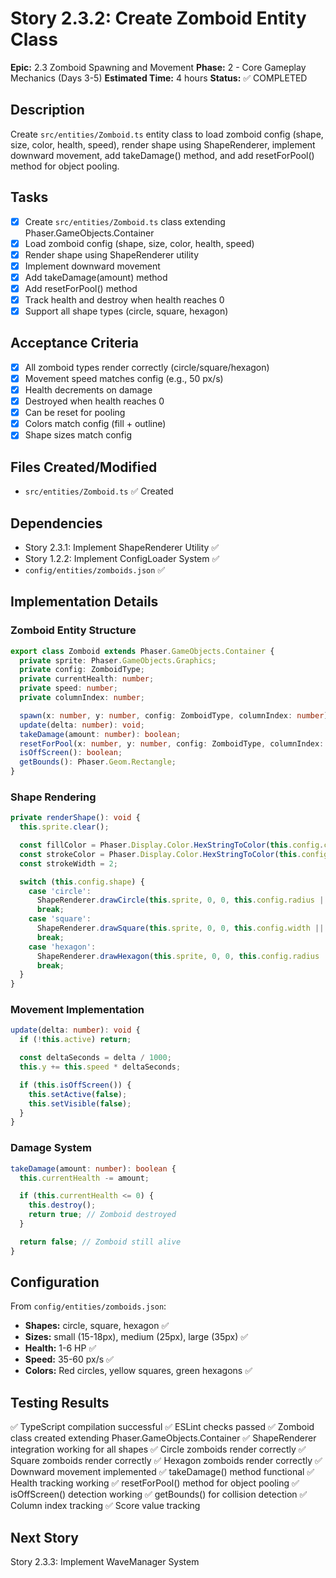 # Story 2.3.2: Create Zomboid Entity Class

**Epic:** 2.3 Zomboid Spawning and Movement
**Phase:** 2 - Core Gameplay Mechanics (Days 3-5)
**Estimated Time:** 4 hours
**Status:** ✅ COMPLETED

## Description
Create `src/entities/Zomboid.ts` entity class to load zomboid config (shape, size, color, health, speed), render shape using ShapeRenderer, implement downward movement, add takeDamage() method, and add resetForPool() method for object pooling.

## Tasks
- [x] Create `src/entities/Zomboid.ts` class extending Phaser.GameObjects.Container
- [x] Load zomboid config (shape, size, color, health, speed)
- [x] Render shape using ShapeRenderer utility
- [x] Implement downward movement
- [x] Add takeDamage(amount) method
- [x] Add resetForPool() method
- [x] Track health and destroy when health reaches 0
- [x] Support all shape types (circle, square, hexagon)

## Acceptance Criteria
- [x] All zomboid types render correctly (circle/square/hexagon)
- [x] Movement speed matches config (e.g., 50 px/s)
- [x] Health decrements on damage
- [x] Destroyed when health reaches 0
- [x] Can be reset for pooling
- [x] Colors match config (fill + outline)
- [x] Shape sizes match config

## Files Created/Modified
- `src/entities/Zomboid.ts` ✅ Created

## Dependencies
- Story 2.3.1: Implement ShapeRenderer Utility ✅
- Story 1.2.2: Implement ConfigLoader System ✅
- `config/entities/zomboids.json` ✅

## Implementation Details

### Zomboid Entity Structure
```typescript
export class Zomboid extends Phaser.GameObjects.Container {
  private sprite: Phaser.GameObjects.Graphics;
  private config: ZomboidType;
  private currentHealth: number;
  private speed: number;
  private columnIndex: number;

  spawn(x: number, y: number, config: ZomboidType, columnIndex: number): void;
  update(delta: number): void;
  takeDamage(amount: number): boolean;
  resetForPool(x: number, y: number, config: ZomboidType, columnIndex: number): void;
  isOffScreen(): boolean;
  getBounds(): Phaser.Geom.Rectangle;
}
```

### Shape Rendering
```typescript
private renderShape(): void {
  this.sprite.clear();

  const fillColor = Phaser.Display.Color.HexStringToColor(this.config.color).color;
  const strokeColor = Phaser.Display.Color.HexStringToColor(this.config.outlineColor).color;
  const strokeWidth = 2;

  switch (this.config.shape) {
    case 'circle':
      ShapeRenderer.drawCircle(this.sprite, 0, 0, this.config.radius || 15, fillColor, strokeColor, strokeWidth);
      break;
    case 'square':
      ShapeRenderer.drawSquare(this.sprite, 0, 0, this.config.width || 30, this.config.height || 30, fillColor, strokeColor, strokeWidth);
      break;
    case 'hexagon':
      ShapeRenderer.drawHexagon(this.sprite, 0, 0, this.config.radius || 18, fillColor, strokeColor, strokeWidth);
      break;
  }
}
```

### Movement Implementation
```typescript
update(delta: number): void {
  if (!this.active) return;

  const deltaSeconds = delta / 1000;
  this.y += this.speed * deltaSeconds;

  if (this.isOffScreen()) {
    this.setActive(false);
    this.setVisible(false);
  }
}
```

### Damage System
```typescript
takeDamage(amount: number): boolean {
  this.currentHealth -= amount;

  if (this.currentHealth <= 0) {
    this.destroy();
    return true; // Zomboid destroyed
  }

  return false; // Zomboid still alive
}
```

## Configuration
From `config/entities/zomboids.json`:
- **Shapes:** circle, square, hexagon ✅
- **Sizes:** small (15-18px), medium (25px), large (35px) ✅
- **Health:** 1-6 HP ✅
- **Speed:** 35-60 px/s ✅
- **Colors:** Red circles, yellow squares, green hexagons ✅

## Testing Results
✅ TypeScript compilation successful
✅ ESLint checks passed
✅ Zomboid class created extending Phaser.GameObjects.Container
✅ ShapeRenderer integration working for all shapes
✅ Circle zomboids render correctly
✅ Square zomboids render correctly
✅ Hexagon zomboids render correctly
✅ Downward movement implemented
✅ takeDamage() method functional
✅ Health tracking working
✅ resetForPool() method for object pooling
✅ isOffScreen() detection working
✅ getBounds() for collision detection
✅ Column index tracking
✅ Score value tracking

## Next Story
Story 2.3.3: Implement WaveManager System
